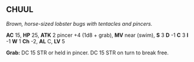 ## CHUUL

_Brown, horse-sized lobster bugs with tentacles and pincers._

**AC** 15, **HP** 25, **ATK** 2 pincer +4 (1d8 + grab), **MV** near (swim), **S** 3 **D** -1 **C** 3 **I** -1 **W** 1 **Ch** -2, **AL** C, **LV** 5

**Grab:** DC 15 STR or held in pincer. DC 15 STR on turn to break free.

